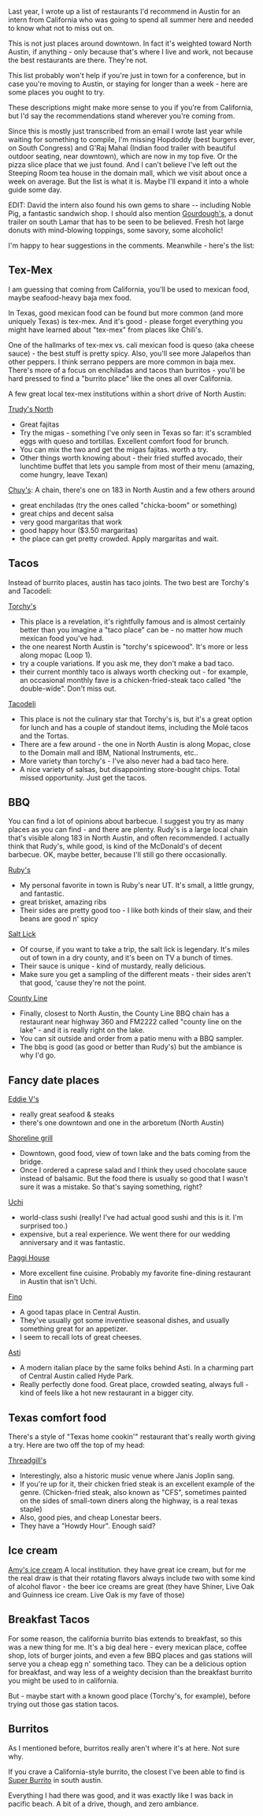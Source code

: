 <!--
.. title: Austin Restaurants
.. date: 2011/04/07 01:19
.. slug: austin-restaurants
.. link:
.. description:
.. tags: food, Austin
-->


Last year, I wrote up a list of restaurants I'd recommend in Austin for an intern from California who was going to spend all summer here and needed to know what not to miss out on.

This is not just places around downtown. In fact it's weighted toward North Austin, if anything - only because that's where I live and work, not because the best restaurants are there. They're not.

This list probably won't help if you're just in town for a conference, but in case you're moving to Austin, or staying for longer than a week - here are some places you ought to try.

These descriptions might make more sense to you if you're from California, but I'd say the recommendations stand wherever you're coming from.

Since this is mostly just transcribed from an email I wrote last year while waiting for something to compile, I'm missing Hopdoddy (best burgers ever, on South Congress) and G'Raj Mahal (Indian food trailer with beautiful outdoor seating, near downtown), which are now in my top five.
Or the pizza slice place that we just found. And I can't believe I've left out the Steeping Room tea house in the domain mall, which we visit about once a week on average. But the list is what it is. Maybe I'll expand it into a whole guide some day.

EDIT: David the intern also found his own gems to share -- including Noble Pig, a fantastic sandwich shop. I should also mention [Gourdough's](http://www.gourdoughs.com), a donut trailer on south Lamar that has to be seen to be believed. Fresh hot large donuts with mind-blowing toppings, some savory, some alcoholic!

I'm happy to hear suggestions in the comments. Meanwhile - here's the list:

## Tex-Mex

I am guessing that coming from California, you'll be used to mexican food, maybe seafood-heavy baja mex food.

In Texas, good mexican food can be found but more common (and more uniquely Texas) is tex-mex.
And it's good - please forget everything you might have learned about "tex-mex" from places like Chili's.

One of the hallmarks of tex-mex vs. cali mexican food is queso (aka cheese sauce) - the best stuff is pretty spicy.
Also, you'll see more Jalapeños than other peppers. I think serrano peppers are more common in baja mex.
There's more of a focus on enchiladas and tacos than burritos - you'll be hard pressed to find a "burrito place" like the ones all over California.

A few great local tex-mex institutions within a short drive of North Austin:

[Trudy's North](http://www.trudys.com/locations_north.htm)

* Great fajitas
* Try the migas - something I've only seen in Texas so far: it's scrambled eggs with queso and tortillas. Excellent comfort food for brunch.
* You can mix the two and get the migas fajitas. worth a try.
* Other things worth knowing about - their fried stuffed avocado, their lunchtime buffet that lets you sample from most of their menu (amazing, come hungry, leave Texan)

[Chuy's](http://chuys.com/#/austin): A chain, there's one on 183 in North Austin and a few others around

* great enchiladas (try the ones called "chicka-boom" or something)
* great chips and decent salsa
* very good margaritas that work
* good happy hour ($3.50 margaritas)
* the place can get pretty crowded. Apply margaritas and wait.

## Tacos

Instead of burrito places, austin has taco joints. The two best are Torchy's and Tacodeli:

[Torchy's](http://www.torchystacos.com/)

* This place is a revelation, it's rightfully famous and is almost certainly better than you imagine a "taco place" can be - no matter how much mexican food you've had.
* the one nearest North Austin is "torchy's spicewood". It's more or less along mopac (Loop 1).
* try a couple variations. If you ask me, they don't make a bad taco.
* their current monthly taco is always worth checking out - for example, an occasional monthly fave is a chicken-fried-steak taco called "the double-wide". Don't miss out.

[Tacodeli](http://www.tacodeli.com/)

* This place is not the culinary star that Torchy's is, but it's a great option for lunch and has a couple of standout items, including the Molé tacos and the Tortas.
* There are a few around - the one in North Austin is along Mopac, close to the Domain mall and IBM, National Instruments, etc..
* More variety than torchy's - I've also never had a bad taco here.
* A nice variety of salsas, but disappointing store-bought chips. Total missed opportunity. Just get the tacos.

## BBQ

You can find a lot of opinions about barbecue. I suggest you try as many places as you can find - and there are plenty. Rudy's is a large local chain that's visible along 183 in North Austin, and often recommended. I actually think that Rudy's, while good, is kind of the McDonald's of decent barbecue. OK, maybe better, because I'll still go there occasionally.

[Ruby's](http://rubysbbq.com)

* My personal favorite in town is Ruby's near UT. It's small, a little grungy, and fantastic.
* great brisket, amazing ribs
* Their sides are pretty good too - I like both kinds of their slaw, and their beans are good n' spicy

[Salt Lick](http://www.saltlickbbq.com/)

* Of course, if you want to take a trip, the salt lick is legendary. It's miles out of town in a dry county, and it's been on  TV a bunch of times.
* Their sauce is unique - kind of mustardy, really delicious.
* Make sure you get a sampling of the different meats - their sides aren't that good, 'cause they're not the point.

[County Line](http://www.countyline.com/index.asp)

*   Finally, closest to North Austin, the County Line BBQ chain has a restaurant near highway 360 and FM2222 called "county line on the lake" - and it is really right on the lake.
*   You can sit outside and order from a patio menu with a BBQ sampler.
* The bbq is good (as good or better than Rudy's) but the ambiance is why I'd go.

## Fancy date places

[Eddie V's](http://www.eddiev.com/)

* really great seafood & steaks
* there's one downtown and one in the arboretum (North Austin)

[Shoreline grill](http://www.shorelinegrill.com/)

* Downtown, good food, view of town lake and the bats coming from the bridge.
* Once I ordered a caprese salad and I think they used chocolate sauce instead of balsamic. But the food there is usually so good that I wasn't sure it was a mistake. So that's saying something, right?

[Uchi](http://www.uchiaustin.com/)

* world-class sushi (really! I've had actual good sushi and this is it. I'm surprised too.)
* expensive, but a real experience. We went there for our wedding anniversary and it was fantastic.

[Paggi House](http://www.paggihouse.com/)

* More excellent fine cuisine. Probably my favorite fine-dining restaurant in Austin that isn't Uchi.

[Fino](http://www.finoaustin.com/fino/)

* A good tapas place in Central Austin. 
* They've usually got some inventive seasonal dishes, and usually something great for an appetizer. 
* I seem to recall lots of great cheeses.

[Asti](http://www.finoaustin.com/asti/)

* A modern italian place by the same folks behind Asti. In a charming part of Central Austin called Hyde Park. 
* Really perfectly done food. Great place, crowded seating, always full - kind of feels like a hot new restaurant in a bigger city.

## Texas comfort food

There's a style of "Texas home cookin'" restaurant that's really worth giving a try. Here are two off the top of my head:

[Threadgill's](http://www.threadgills.com/)

* Interestingly, also a historic music venue where Janis Joplin sang.
* If you're up for it, their chicken fried steak is an excellent example of the genre.
(Chicken-fried steak, also known as "CFS", sometimes painted on the sides of small-town diners along the highway, is a real texas staple)
* Also, good pies, and cheap Lonestar beers.
* They have a "Howdy Hour". Enough said?

## Ice cream

[Amy's ice cream](http://amysicecreams.com/)
A local institution. they have great ice cream, but for me the real draw is that their rotating flavors always include two with some kind of alcohol flavor - the beer ice creams are great (they have Shiner, Live Oak and Guinness ice cream. Live Oak is my fave of those)

## Breakfast Tacos

For some reason, the california burrito bias extends to breakfast, so this was a new thing for me.
It's a big deal here - every mexican place, coffee shop, lots of burger joints, and even a few BBQ places and gas stations will serve you a cheap egg n' something taco. They can be a delicious option for breakfast, and way less of a weighty decision than the breakfast burrito you might be used to in california. 

But - maybe start with a known good place (Torchy's, for example), before trying out those gas station tacos.

## Burritos

As I mentioned before, burritos really aren't where it's at here. Not sure why.

If you crave a California-style burrito, the closest I've been able to find is [Super Burrito](http://www.ilovesuperburrito.com/) in south austin.

Everything I had there was good, and it was exactly like I was back in pacific beach.
A bit of a drive, though, and zero ambiance.
